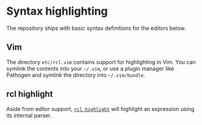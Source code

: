 # Syntax highlighting

The repository ships with basic syntax definitions for the editors below.

## Vim

The directory `etc/rcl.vim` contains support for highlighting in Vim. You can
symlink the contents into your `~/.vim`, or use a plugin manager like Pathogen
and symlink the directory into `~/.vim/bundle`.

## rcl highlight

Aside from editor support, [`rcl highlight`](rcl_highlight.md) will highlight an
expression using its internal parser.
